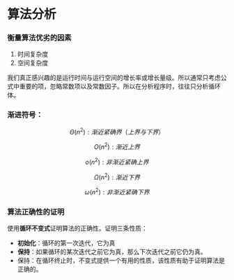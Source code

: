 # 算法分析

### 衡量算法优劣的因素

1. 时间复杂度
2. 空间复杂度

我们真正感兴趣的是运行时间与运行空间的增长率或增长量级。所以通常只考虑公式中重要的项，忽略常数项以及常数因子。所以在分析程序时，往往只分析循环体。

### 渐进符号：

$$
\Theta(n^2): 渐近紧确界（上界与下界）
$$

$$
O(n^2): 渐近上界
$$

$$
o(n^2): 非渐近紧确上界
$$

$$
\Omega(n^2): 渐近下界
$$

$$
\omega(n^2): 非渐近紧确下界
$$

### 算法正确性的证明

使用**循环不变式**证明算法的正确性。证明三条性质：

* **初始化**：循环的第一次迭代，它为真
* **保持**：如果循环的某次迭代之前它为真，那么下次迭代之前它仍为真。
* 保持：在循环终止时，不变式提供一个有用的性质，该性质有助于证明算法是正确的。

